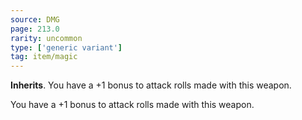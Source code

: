 ```yaml
---
source: DMG
page: 213.0
rarity: uncommon
type: ['generic variant']
tag: item/magic
---
```


**Inherits**. You have a +1 bonus to attack rolls made with this weapon.


You have a +1 bonus to attack rolls made with this weapon.



